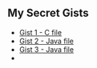 ## My Secret Gists

- [Gist 1 - C file](https://gist.github.com/lindamatmuk/907c956417b25b72ddccbcbf644fa40c)
- [Gist 2 - Java file](https://gist.github.com/lindamatmuk/28e646192dd71eccae6e78ce1d91ef51)
- [Gist 3 - Java file](https://gist.github.com/lindamatmuk/0dc2c9a9b7457db1ee206285d2241f0e)
- 
